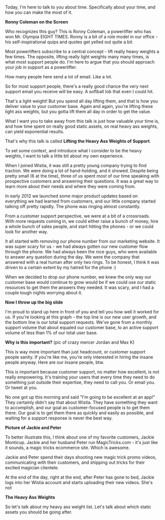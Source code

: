 Today, I'm here to talk to you about time. Specifically about your time, and
how you can make the most of it.

**Ronny Coleman on the Screen**

Who recognizes this guy? This is Ronny Coleman, a powerlifter who has won Mr.
Olympia EIGHT TIMES. Ronny is a bit of a role model in our office - his
self-inspirational quips and quotes get yelled out quite a bit.

Most powerlifters subscribe to a central concept - lift really heavy weights a
few times. The opposite, lifting really light weights many many times, is what
most support people do. I'm here to argue that you should approach your job in
support as a powerlifter.

How many people here send a lot of email. Like a lot.

So for most support people, there's a really good chance the very next support
email you receive will be easy. A softball lob that even I could hit. 

That's a light weight! But you spend all day lifting them, and that is how you
deliver value to your customer base. Again and again, you're lifting these
light ass weights, but you gotta lift them all day in order to get the value.

What I want you to take away from this talk is just how valuable your time is,
and how time spent on really good static assets, on real heavy ass weights, can 
yield exponential results.

That's why this talk is called **Lifting the Heavy Ass Weights of Support**.

To set some context, and introduce what I consider to be the heavy weights, I
want to talk a little bit about my own experience.

When I joined Wistia, it was still a pretty young company trying to find
traction. We were doing a lot of hand-holding, and it showed. Despite being
pretty small (6 at the time), three of us spent *most* of our time speaking
with prospective customers and answering their questions. It was a great way to
learn more about their needs and where they were coming from.

In early 2012 we launched some major product updates based on everything we had
learned from customers, and our little company started talking off pretty
rapidly. The phone was ringing almost constantly.

From a customer support perspective, we were at a bit of a crossroads. With
more requests coming in, we could either raise a bunch of money, hire a whole
bunch of sales people, and start hitting the phones - or we could look for
another way.

It all started with removing our phone number from our marketing website. It
was super scary for us - we had always gotten our new customer flow through the
phone. We had always been the nice guys, who were available to answer any
question during the day. We were the company that answered with a real human
after only two rings. To be honest, I think it was driven to a certain extent
by my hatred for the phone :)

When we decided to drop our phone number, we knew the only way our customer base 
would continue to grow would be if we could use our static resources to get
them the answers they needed. It was scary, and I had a couple tough nights
worrying about it. 

**Now I throw up the big slide**

I'm proud to stand up here in front of you and tell you how well it worked for
us. If you're looking at this graph - the top line is our new user growth, and
the bottom line is our total support requests. We've gone from a monthly support 
volume that about equaled our customer base, to an active support volume of
less than 1% of our total user base. 

**Why is this important?** (pic of crazy mercer Jordan and Max K)

This is way more important than just headcount, or customer support people
sanity. If you're like me, you're only interested in hiring the insane people
anyway. Here are our insane people, btw.

This is important because customer support, no matter how excellent, is not
really empowering. It's training your users that every time they need to do
something just outside their expertise, they need to call you. Or email you. Or
tweet at you.

No one got up this morning and said "I'm going to be excellent at an app!" They
certainly didn't say that about Wistia. They have something they want to accomplish, 
and our goal as customer-focused people is to get them there. Our goal is to
get them there as quickly and easily as possible, and waiting for a support
response is never the best way.

**Picture of Jackie and Peter**

To better illustrate this, I think about one of my favorite customers, Jackie
Monticup. Jackie and her husband Peter run MagicTricks.com - it's just like it
sounds, a magic tricks ecommerce site. Which is awesome.

Jackie and Peter spend their days shooting new magic trick promo videos, communicating
with their customers, and shipping out tricks for their excited magician
clientele.

At the end of the day, right at the end, after Peter has gone to bed, Jackie
logs into her Wistia account and starts uploading their new videos. She's not 

**The Heavy Ass Weights**

So let's talk about my heavy ass weight list. Let's talk about which static
assets you should be going after.
